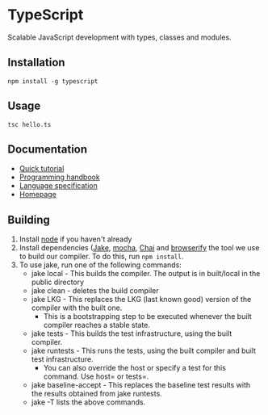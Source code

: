 # TypeScript

Scalable JavaScript development with types, classes and modules.

## Installation

```shell
npm install -g typescript
```

## Usage

```shell
tsc hello.ts
```

## Documentation

*  [Quick tutorial](http://www.typescriptlang.org/Tutorial)
*  [Programming handbook](http://www.typescriptlang.org/Handbook)
*  [Language specification](http://go.microsoft.com/fwlink/?LinkId=267238)
*  [Homepage](http://www.typescriptlang.org/)

## Building

1.  Install [node](http://nodejs.org/) if you haven't already
2.  Install dependencies ([Jake](https://github.com/mde/jake), [mocha](http://visionmedia.github.io/mocha/), [Chai](http://chaijs.com/) and [browserify](http://browserify.org/) the tool we use to build our compiler. To do this, run `npm install`.
3.  To use jake, run one of the following commands: 
    - jake local - This builds the compiler. The output is in built/local in the public directory 
    - jake clean - deletes the build compiler 
    - jake LKG - This replaces the LKG (last known good) version of the compiler with the built one.
        - This is a bootstrapping step to be executed whenever the built compiler reaches a stable state.
    - jake tests - This builds the test infrastructure, using the built compiler. 
    - jake runtests - This runs the tests, using the built compiler and built test infrastructure. 
        - You can also override the host or specify a test for this command. Use host=<hostName> or tests=<testPath>. 
    - jake baseline-accept - This replaces the baseline test results with the results obtained from jake runtests. 
    - jake -T lists the above commands. 
